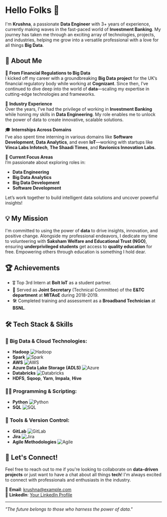 # Hello Folks 👋

I'm **Krushna**, a passionate **Data Engineer** with 3+ years of experience, currently making waves in the fast-paced world of **Investment Banking**. My journey has taken me through an exciting array of technologies, projects, and industries, helping me grow into a versatile professional with a love for all things **Big Data**.

## 🌟 About Me

🚀 **From Financial Regulations to Big Data**  
I kicked off my career with a groundbreaking **Big Data project** for the UK’s financial regulatory body while working at **Cognizant**. Since then, I’ve continued to dive deep into the world of **data**—scaling my expertise in cutting-edge technologies and frameworks.

🏢 **Industry Experience**  
Over the years, I’ve had the privilege of working in **Investment Banking** while honing my skills in **Data Engineering**. My role enables me to unlock the power of data to create innovative, scalable solutions.

🎓 **Internships Across Domains**  
I’ve also spent time interning in various domains like **Software Development**, **Data Analytics**, and even **IoT**—working with startups like **Vinca Labs Infotech**, **The Shaadi Times**, and **Ravionics Innovation Labs**.

🎯 **Current Focus Areas**  
I’m passionate about exploring roles in:
- **Data Engineering**
- **Big Data Analytics**
- **Big Data Development**
- **Software Development**

Let’s work together to build intelligent data solutions and uncover powerful insights!

## 💡 My Mission

I'm committed to using the power of **data** to drive insights, innovation, and positive change. Alongside my professional endeavors, I dedicate my time to volunteering with **Saksham Welfare and Educational Trust (NGO)**, ensuring **underprivileged students** get access to **quality education** for free. Empowering others through education is something I hold dear.

## 🏆 Achievements

- 🎖️ Top 3rd Intern at **Bolt IoT** as a student partner.
- 🤝 Served as **Joint Secretary** (Technical Committee) of the **E&TC department** at **MITAoE** during 2018-2019.
- 🛠️ Completed training and assessment as a **Broadband Technician** at **BSNL**.

## 🛠️ Tech Stack & Skills

### 🚀 **Big Data & Cloud Technologies:**
- **Hadoop** ![Hadoop](https://img.icons8.com/color/48/000000/hadoop-distributed-file-system.png)
- **Spark** ![Spark](https://img.icons8.com/color/48/000000/apache-spark.png)
- **AWS** ![AWS](https://img.icons8.com/color/48/000000/amazon-web-services.png)
- **Azure Data Lake Storage (ADLS)** ![Azure](https://img.icons8.com/fluency/48/000000/azure-1.png)
- **Databricks** ![Databricks](https://img.icons8.com/external-tal-revivo-shadow-tal-revivo/48/000000/external-databricks-an-open-source-unified-data-analytics-platform-developed-by-the-founders-of-apache-spark-logo-shadow-tal-revivo.png)
- **HDFS**, **Sqoop**, **Yarn**, **Impala**, **Hive**

### 👨‍💻 **Programming & Scripting:**
- **Python** ![Python](https://img.icons8.com/color/48/000000/python.png)
- **SQL** ![SQL](https://img.icons8.com/ios-filled/50/000000/sql.png)

### 🧰 **Tools & Version Control:**
- **GitLab** ![GitLab](https://img.icons8.com/color/48/000000/gitlab.png)
- **Jira** ![Jira](https://img.icons8.com/color/48/000000/jira.png)
- **Agile Methodologies** ![Agile](https://img.icons8.com/color/48/000000/scrum.png)

## 💬 Let's Connect!

Feel free to reach out to me if you're looking to collaborate on **data-driven projects** or just want to have a chat about all things **tech**! I'm always excited to connect with professionals and enthusiasts in the industry.

📧 **Email**: krushna@example.com  
💼 **LinkedIn**: [Your LinkedIn Profile](https://www.linkedin.com/in/krish2s)  

---

*"The future belongs to those who harness the power of data."*
